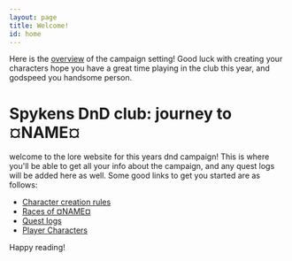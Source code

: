 ```yaml
---
layout: page
title: Welcome!
id: home
---
```


<section class="callout">
	Here is the <a href="/welcome-to-NAME.html" class="internal-link"> overview</a> of the campaign setting! Good luck with creating your characters hope you have a great time playing in the club this year, and godspeed you handsome person.
</section>

# Spykens DnD club: journey to ¤NAME¤
welcome to the lore website for this years dnd campaign!
This is where you'll be able to get all your info about the campaign, and any quest logs will be added here as well.
Some good links to get you started are as follows:
- <a href="/character-creation-rules.html" class="internal-link"> Character creation rules </a>
- <a href="/races-of-¤NAME¤.html" class="internal-link"> Races of ¤NAME¤</a>
- <a href="/quest-logs.html" class="internal-link"> Quest logs </a>
- <a href="/player-characters.html" class="internal-link"> Player Characters </a>

Happy reading!
